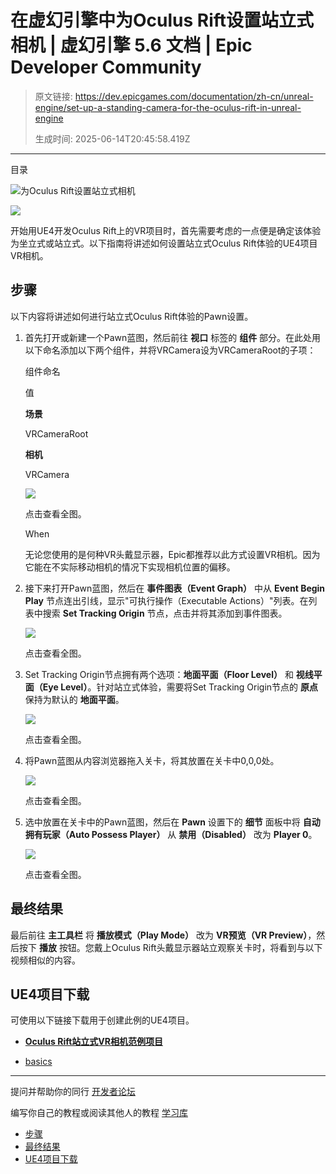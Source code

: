 # 在虚幻引擎中为Oculus Rift设置站立式相机 | 虚幻引擎 5.6 文档 | Epic Developer Community

> 原文链接: https://dev.epicgames.com/documentation/zh-cn/unreal-engine/set-up-a-standing-camera-for-the-oculus-rift-in-unreal-engine
> 
> 生成时间: 2025-06-14T20:45:58.419Z

---

目录

![为Oculus Rift设置站立式相机](https://dev.epicgames.com/community/api/documentation/image/450424f1-9b71-48c8-b8b4-de3553825932?resizing_type=fill&width=1920&height=335)

![](https://d1iv7db44yhgxn.cloudfront.net/documentation/images/a7639ba8-0fb3-4fe7-9ffb-0f83976c932b/vr_standing_experience.png)

开始用UE4开发Oculus Rift上的VR项目时，首先需要考虑的一点便是确定该体验为坐立式或站立式。以下指南将讲述如何设置站立式Oculus Rift体验的UE4项目VR相机。

## 步骤

以下内容将讲述如何进行站立式Oculus Rift体验的Pawn设置。

1.  首先打开或新建一个Pawn蓝图，然后前往 **视口** 标签的 **组件** 部分。在此处用以下命名添加以下两个组件，并将VRCamera设为VRCameraRoot的子项：
    
    组件命名
    
    值
    
    **场景**
    
    VRCameraRoot
    
    **相机**
    
    VRCamera
    
    [![](https://d1iv7db44yhgxn.cloudfront.net/documentation/images/337b97ff-0ad4-45ed-9505-96dc4b69648b/ht_rift_camera_setup_03.png)](https://d1iv7db44yhgxn.cloudfront.net/documentation/images/337b97ff-0ad4-45ed-9505-96dc4b69648b/ht_rift_camera_setup_03.png)
    
    点击查看全图。
    
    When
    
    无论您使用的是何种VR头戴显示器，Epic都推荐以此方式设置VR相机。因为它能在不实际移动相机的情况下实现相机位置的偏移。
    
2.  接下来打开Pawn蓝图，然后在 **事件图表（Event Graph）** 中从 **Event Begin Play** 节点连出引线，显示"可执行操作（Executable Actions）"列表。在列表中搜索 **Set Tracking Origin** 节点，点击并将其添加到事件图表。
    
    [![](https://d1iv7db44yhgxn.cloudfront.net/documentation/images/386efc7e-e7f4-4bb9-a9f3-a96b0ae41ad0/ht_rift_camera_setup_09.png)](https://d1iv7db44yhgxn.cloudfront.net/documentation/images/386efc7e-e7f4-4bb9-a9f3-a96b0ae41ad0/ht_rift_camera_setup_09.png)
    
    点击查看全图。
    
3.  Set Tracking Origin节点拥有两个选项：**地面平面（Floor Level）** 和 **视线平面（Eye Level）**。针对站立式体验，需要将Set Tracking Origin节点的 **原点** 保持为默认的 **地面平面**。
    
    [![](https://d1iv7db44yhgxn.cloudfront.net/documentation/images/82689721-a391-46fb-b7df-f4b8b6760891/ht_rift_camera_setup_10.png)](https://d1iv7db44yhgxn.cloudfront.net/documentation/images/82689721-a391-46fb-b7df-f4b8b6760891/ht_rift_camera_setup_10.png)
    
    点击查看全图。
    
4.  将Pawn蓝图从内容浏览器拖入关卡，将其放置在关卡中0,0,0处。
    
    [![](https://d1iv7db44yhgxn.cloudfront.net/documentation/images/de557f9d-e758-4902-ae2c-52f5ec812a2f/ht_rift_camera_setup_06.png)](https://d1iv7db44yhgxn.cloudfront.net/documentation/images/de557f9d-e758-4902-ae2c-52f5ec812a2f/ht_rift_camera_setup_06.png)
    
    点击查看全图。
    
5.  选中放置在关卡中的Pawn蓝图，然后在 **Pawn** 设置下的 **细节** 面板中将 **自动拥有玩家（Auto Possess Player）** 从 **禁用（Disabled）** 改为 **Player 0**。
    
    [![](https://d1iv7db44yhgxn.cloudfront.net/documentation/images/7ecd775f-ecd0-428c-bc39-4a4566e32090/ht_rift_standing_camera_04.png)](https://d1iv7db44yhgxn.cloudfront.net/documentation/images/7ecd775f-ecd0-428c-bc39-4a4566e32090/ht_rift_standing_camera_04.png)
    
    点击查看全图。
    

## 最终结果

最后前往 **主工具栏** 将 **播放模式（Play Mode）** 改为 **VR预览（VR Preview）**，然后按下 **播放** 按钮。您戴上Oculus Rift头戴显示器站立观察关卡时，将看到与以下视频相似的内容。

## UE4项目下载

可使用以下链接下载用于创建此例的UE4项目。

-   [**Oculus Rift站立式VR相机范例项目**](https://epicgames.box.com/s/qgoh6uk0f8ra4rtvp0jdrxygfb2n9ykv)

-   [basics](https://dev.epicgames.com/community/search?query=basics)

* * *

提问并帮助你的同行 [开发者论坛](https://forums.unrealengine.com/categories?tag=unreal-engine)

编写你自己的教程或阅读其他人的教程 [学习库](https://dev.epicgames.com/community/unreal-engine/learning)

-   [步骤](/documentation/zh-cn/unreal-engine/set-up-a-standing-camera-for-the-oculus-rift-in-unreal-engine#%E6%AD%A5%E9%AA%A4)
-   [最终结果](/documentation/zh-cn/unreal-engine/set-up-a-standing-camera-for-the-oculus-rift-in-unreal-engine#%E6%9C%80%E7%BB%88%E7%BB%93%E6%9E%9C)
-   [UE4项目下载](/documentation/zh-cn/unreal-engine/set-up-a-standing-camera-for-the-oculus-rift-in-unreal-engine#ue4%E9%A1%B9%E7%9B%AE%E4%B8%8B%E8%BD%BD)